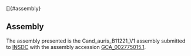 []{#assembly}

Assembly
--------

The assembly presented is the Cand\_auris\_B11221\_V1 assembly submitted
to [INSDC](http://www.insdc.org) with the assembly accession
[GCA\_002775015.1](http://www.ebi.ac.uk/ena/data/view/GCA_002775015.1).
